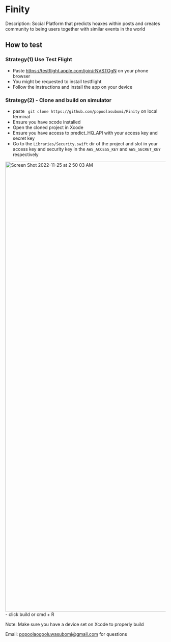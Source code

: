 # Finity

Description: Social Platform that predicts hoaxes within posts and creates community to being users          together with similar events in the world


## How to test

### Strategy(1) Use Test Flight 
- Paste https://testflight.apple.com/join/rNVSTOgN on your phone browser
- You might be requested to install testflight
- Follow the instructions and install the app on your device


### Strategy(2) - Clone and build on simulator
- paste ``` git clone https://github.com/popoolasubomi/Finity``` on local terminal
- Ensure you have xcode installed
- Open the cloned project in Xcode
- Ensure you have access to predict_HQ_API with your access key and secret key
- Go to the ```Libraries/Security.swift``` dir of the project and slot in your access key and security key in the ```AWS_ACCESS_KEY``` and ```AWS_SECRET_KEY``` respectively 
<img width="1412" alt="Screen Shot 2022-11-25 at 2 50 03 AM" src="https://user-images.githubusercontent.com/52616005/203928737-dc4a2002-b868-4946-97db-e918bbe3ae59.png">
- click build or cmd + R

Note: Make sure you have a device set on Xcode to properly build

Email: popoolaogooluwasubomi@gmail.com for questions
